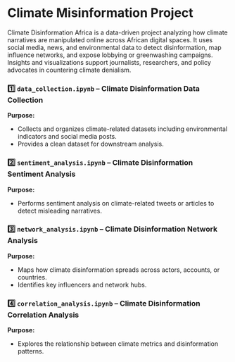 # Climate Misinformation Project
Climate Disinformation Africa is a data-driven project analyzing how climate narratives are manipulated online across African digital spaces. It uses social media, news, and environmental data to detect disinformation, map influence networks, and expose lobbying or greenwashing campaigns. Insights and visualizations support journalists, researchers, and policy advocates in countering climate denialism.


### 1️⃣ `data_collection.ipynb` – Climate Disinformation Data Collection
**Purpose:**  
- Collects and organizes climate-related datasets including environmental indicators and social media posts.
- Provides a clean dataset for downstream analysis.

### 2️⃣ `sentiment_analysis.ipynb` – Climate Disinformation Sentiment Analysis
**Purpose:**  
- Performs sentiment analysis on climate-related tweets or articles to detect misleading narratives.

### 3️⃣ `network_analysis.ipynb` – Climate Disinformation Network Analysis
**Purpose:**  
- Maps how climate disinformation spreads across actors, accounts, or countries.  
- Identifies key influencers and network hubs.

### 4️⃣ `correlation_analysis.ipynb` – Climate Disinformation Correlation Analysis
**Purpose:**  
- Explores the relationship between climate metrics and disinformation patterns.  
